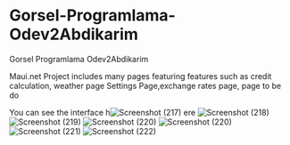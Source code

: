# Gorsel-Programlama-Odev2Abdikarim
Gorsel Programlama Odev2Abdikarim

Maui.net Project  includes many pages featuring features such as credit calculation, weather page
Settings Page,exchange rates page, page to be do 

You can see the interface
h![Screenshot (217)](https://github.com/Abdi202/Gorsel-Programlama-Odev2Abdikarim/assets/79750412/93aab84f-ee6f-4608-b136-decbafb8cf1b)
ere
![Screenshot (218)](https://github.com/Abdi202/Gorsel-Programlama-Odev2Abdikarim/assets/79750412/f2d9b904-2c45-4070-bb95-0ee3be4e160b)
![Screenshot (219)](https://github.com/Abdi202/Gorsel-Programlama-Odev2Abdikarim/assets/79750412/4e809949-7f97-4691-bbf6-eee8db3bbbc3)
![Screenshot (220)](https://github.com/Abdi202/Gorsel-Programlama-Odev2Abdikarim/assets/79750412/d7fb6df1-559f-46c0-8039-aeb57ff0d2ff)
![Screenshot (220)](https://github.com/Abdi202/Gorsel-Programlama-Odev2Abdikarim/assets/79750412/2f03676d-beed-45a1-aaa0-17e6be8934c7)
![Screenshot (221)](https://github.com/Abdi202/Gorsel-Programlama-Odev2Abdikarim/assets/79750412/4feea71e-59dd-4b3a-8330-0c7b5682cb30)
![Screenshot (222)](https://github.com/Abdi202/Gorsel-Programlama-Odev2Abdikarim/assets/79750412/dabb5558-6220-4c27-9c07-36afcb1316ae)

